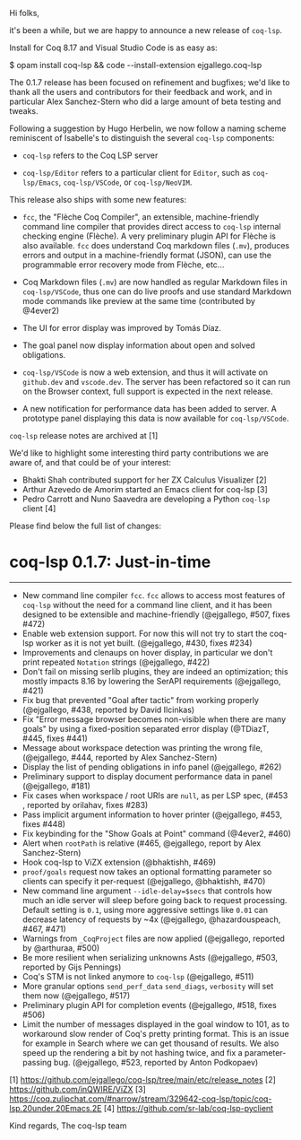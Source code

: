Hi folks,

it's been a while, but we are happy to announce a new release of
`coq-lsp`.

Install for Coq 8.17 and Visual Studio Code is as easy as:

$ opam install coq-lsp && code --install-extension ejgallego.coq-lsp

The 0.1.7 release has been focused on refinement and bugfixes; we'd
like to thank all the users and contributors for their feedback and
work, and in particular Alex Sanchez-Stern who did a large amount of
beta testing and tweaks.

Following a suggestion by Hugo Herbelin, we now follow a naming scheme
reminiscent of Isabelle's to distinguish the several `coq-lsp`
components:

- `coq-lsp` refers to the Coq LSP server

- `coq-lsp/Editor` refers to a particular client for `Editor`, such as
  `coq-lsp/Emacs`, `coq-lsp/VSCode`, or `coq-lsp/NeoVIM`.

This release also ships with some new features:

- `fcc`, the "Flèche Coq Compiler", an extensible, machine-friendly
  command line compiler that provides direct access to `coq-lsp`
  internal checking engine (Flèche). A very preliminary plugin API for
  Flèche is also available. `fcc` does understand Coq markdown files
  (`.mv`), produces errors and output in a machine-friendly format
  (JSON), can use the programmable error recovery mode from Flèche,
  etc...

- Coq Markdown files (`.mv`) are now handled as regular Markdown files
  in `coq-lsp/VSCode`, thus one can do live proofs and use standard
  Markdown mode commands like preview at the same time (contributed by
  @4ever2)

- The UI for error display was improved by Tomás Díaz.

- The goal panel now display information about open and solved
  obligations.

- `coq-lsp/VSCode` is now a web extension, and thus it will activate
  on `github.dev` and `vscode.dev`. The server has been refactored so
  it can run on the Browser context, full support is expected in the
  next release.

- A new notification for performance data has been added to server.
  A prototype panel displaying this data is now available for
  `coq-lsp/VSCode`.

`coq-lsp` release notes are archived at [1]

We'd like to highlight some interesting third party contributions we
are aware of, and that could be of your interest:

- Bhakti Shah contributed support for her ZX Calculus Visualizer [2]
- Arthur Azevedo de Amorim started an Emacs client for coq-lsp [3]
- Pedro Carrott and Nuno Saavedra are developing a Python `coq-lsp`
  client [4]

Please find below the full list of changes:

# coq-lsp 0.1.7: Just-in-time
-----------------------------

 - New command line compiler `fcc`. `fcc` allows to access most
   features of `coq-lsp` without the need for a command line client,
   and it has been designed to be extensible and machine-friendly
   (@ejgallego, #507, fixes #472)
 - Enable web extension support. For now this will not try to start
   the coq-lsp worker as it is not yet built. (@ejgallego, #430, fixes
   #234)
 - Improvements and clenaups on hover display, in particular we don't
   print repeated `Notation` strings (@ejgallego, #422)
 - Don't fail on missing serlib plugins, they are indeed an
   optimization; this mostly impacts 8.16 by lowering the SerAPI
   requirements (@ejgallego, #421)
 - Fix bug that prevented "Goal after tactic" from working properly
   (@ejgallego, #438, reported by David Ilcinkas)
 - Fix "Error message browser becomes non-visible when there are many
   goals" by using a fixed-position separated error display (@TDiazT,
   #445, fixes #441)
 - Message about workspace detection was printing the wrong file,
   (@ejgallego, #444, reported by Alex Sanchez-Stern)
 - Display the list of pending obligations in info panel (@ejgallego,
   #262)
 - Preliminary support to display document performance data in panel
   (@ejgallego, #181)
 - Fix cases when workspace / root URIs are `null`, as per LSP spec,
   (#453 , reported by orilahav, fixes #283)
 - Pass implicit argument information to hover printer (@ejgallego, #453,
   fixes #448)
 - Fix keybinding for the "Show Goals at Point" command (@4ever2, #460)
 - Alert when `rootPath` is relative (#465, @ejgallego, report by Alex
   Sanchez-Stern)
 - Hook coq-lsp to ViZX extension (@bhaktishh, #469)
 - `proof/goals` request now takes an optional formatting parameter
   so clients can specify it per-request (@ejgallego, @bhaktishh, #470)
 - New command line argument `--idle-delay=$secs` that controls how
   much an idle server will sleep before going back to request
   processing. Default setting is `0.1`, using more aggressive
   settings like `0.01` can decrease latency of requests by ~4x
   (@ejgallego, @hazardouspeach, #467, #471)
 - Warnings from `_CoqProject` files are now applied (@ejgallego,
   reported by @arthuraa, #500)
 - Be more resilient when serializing unknowns Asts (@ejgallego, #503,
   reported by Gijs Pennings)
 - Coq's STM is not linked anymore to `coq-lsp` (@ejgallego, #511)
 - More granular options `send_perf_data` `send_diags`, `verbosity`
   will set them now (@ejgallego, #517)
 - Preliminary plugin API for completion events (@ejgallego, #518,
   fixes #506)
 - Limit the number of messages displayed in the goal window to 101,
   as to workaround slow render of Coq's pretty printing format. This
   is an issue for example in Search where we can get thousand of
   results. We also speed up the rendering a bit by not hashing twice,
   and fix a parameter-passing bug. (@ejgallego, #523, reported by
   Anton Podkopaev)

[1] https://github.com/ejgallego/coq-lsp/tree/main/etc/release_notes
[2] https://github.com/inQWIRE/ViZX
[3] https://coq.zulipchat.com/#narrow/stream/329642-coq-lsp/topic/coq-lsp.20under.20Emacs.2E
[4] https://github.com/sr-lab/coq-lsp-pyclient

Kind regards,
The coq-lsp team
